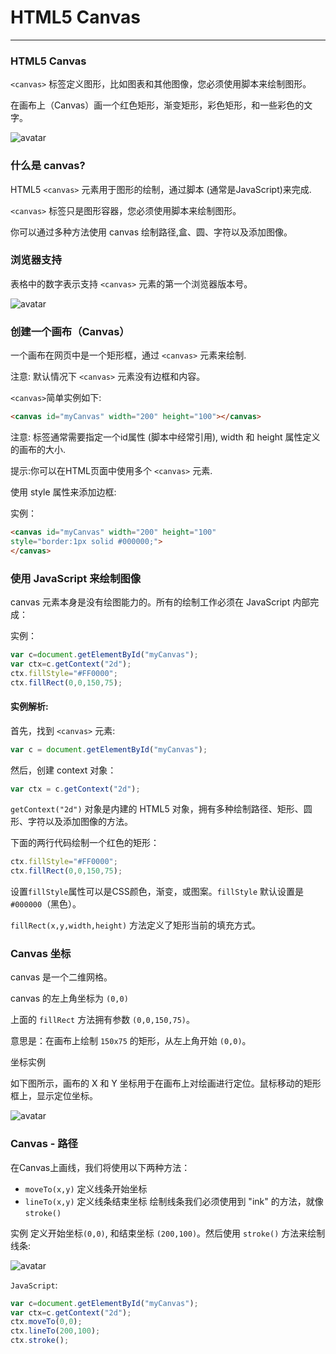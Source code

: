# HTML5 Canvas
---

### HTML5 Canvas
`<canvas>` 标签定义图形，比如图表和其他图像，您必须使用脚本来绘制图形。

在画布上（Canvas）画一个红色矩形，渐变矩形，彩色矩形，和一些彩色的文字。

![avatar](https://hullis.github.io/tuchuang/vuepress/20210904155730433.png)

### 什么是 canvas?
HTML5 `<canvas>` 元素用于图形的绘制，通过脚本 (通常是JavaScript)来完成.

`<canvas>` 标签只是图形容器，您必须使用脚本来绘制图形。

你可以通过多种方法使用 canvas 绘制路径,盒、圆、字符以及添加图像。

### 浏览器支持
表格中的数字表示支持 `<canvas>` 元素的第一个浏览器版本号。

![avatar](https://hullis.github.io/tuchuang/vuepress/20210904155836577.png)

### 创建一个画布（Canvas）
一个画布在网页中是一个矩形框，通过 `<canvas>` 元素来绘制.

注意: 默认情况下 `<canvas>` 元素没有边框和内容。

`<canvas>`简单实例如下:

```html
<canvas id="myCanvas" width="200" height="100"></canvas>
```

注意: 标签通常需要指定一个id属性 (脚本中经常引用), width 和 height 属性定义的画布的大小.

提示:你可以在HTML页面中使用多个 `<canvas>` 元素.

使用 style 属性来添加边框:

实例：
```html
<canvas id="myCanvas" width="200" height="100"
style="border:1px solid #000000;">
</canvas>
```

### 使用 JavaScript 来绘制图像
canvas 元素本身是没有绘图能力的。所有的绘制工作必须在 JavaScript 内部完成：

实例：
```js
var c=document.getElementById("myCanvas");
var ctx=c.getContext("2d");
ctx.fillStyle="#FF0000";
ctx.fillRect(0,0,150,75);
```

#### 实例解析:

首先，找到 `<canvas>` 元素:
```js
var c = document.getElementById("myCanvas");
```
然后，创建 context 对象：
```js
var ctx = c.getContext("2d");
```
`getContext("2d")` 对象是内建的 HTML5 对象，拥有多种绘制路径、矩形、圆形、字符以及添加图像的方法。

下面的两行代码绘制一个红色的矩形：
```js
ctx.fillStyle="#FF0000";
ctx.fillRect(0,0,150,75);
```

设置`fillStyle`属性可以是CSS颜色，渐变，或图案。`fillStyle` 默认设置是`#000000`（黑色）。

`fillRect(x,y,width,height)` 方法定义了矩形当前的填充方式。

### Canvas 坐标
canvas 是一个二维网格。

canvas 的左上角坐标为 `(0,0)`

上面的 `fillRect` 方法拥有参数 `(0,0,150,75)`。

意思是：在画布上绘制 `150x75` 的矩形，从左上角开始 `(0,0)`。

坐标实例

如下图所示，画布的 X 和 Y 坐标用于在画布上对绘画进行定位。鼠标移动的矩形框上，显示定位坐标。

![avatar](https://hullis.github.io/tuchuang/vuepress/20210904160136697.png)

### Canvas - 路径
在Canvas上画线，我们将使用以下两种方法：

- `moveTo(x,y)` 定义线条开始坐标
- `lineTo(x,y)` 定义线条结束坐标
绘制线条我们必须使用到 "ink" 的方法，就像`stroke()`

实例
定义开始坐标`(0,0)`, 和结束坐标 `(200,100)`。然后使用 `stroke()` 方法来绘制线条:

![avatar](https://hullis.github.io/tuchuang/vuepress/20210904160251968.png)

`JavaScript`:
```js
var c=document.getElementById("myCanvas");
var ctx=c.getContext("2d");
ctx.moveTo(0,0);
ctx.lineTo(200,100);
ctx.stroke();
```

